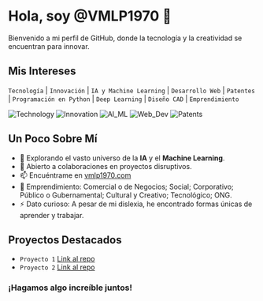 # Hola, soy @VMLP1970 👋

Bienvenido a mi perfil de GitHub, donde la tecnología y la creatividad se encuentran para innovar.

## Mis Intereses
`Tecnología` | `Innovación` | `IA y Machine Learning` | `Desarrollo Web` | `Patentes` | `Programación en Python` | `Deep Learning` | `Diseño CAD` | `Emprendimiento`

![Technology](https://img.shields.io/badge/-Technology-blue?style=for-the-badge&logo=appveyor)
![Innovation](https://img.shields.io/badge/-Innovation-lightgrey?style=for-the-badge&logo=appveyor)
![AI_ML](https://img.shields.io/badge/-AI%20%26%20ML-red?style=for-the-badge&logo=appveyor)
![Web_Dev](https://img.shields.io/badge/-Web%20Development-yellowgreen?style=for-the-badge&logo=appveyor)
![Patents](https://img.shields.io/badge/-Patents-orange?style=for-the-badge&logo=appveyor)

## Un Poco Sobre Mí
- 🌱 Explorando el vasto universo de la **IA** y el **Machine Learning**.
- 💞️ Abierto a colaboraciones en proyectos disruptivos.
- 📫 Encuéntrame en [vmlp1970.com](http://vmlp1970.com)
- 🚀 Emprendimiento: Comercial o de Negocios; Social; Corporativo; Público o Gubernamental; Cultural y Creativo; Tecnológico; ONG.
- ⚡ Dato curioso: A pesar de mi dislexia, he encontrado formas únicas de aprender y trabajar.

## Proyectos Destacados
- `Proyecto 1` [Link al repo](http://github.com)
- `Proyecto 2` [Link al repo](http://github.com)

### ¡Hagamos algo increíble juntos!



<!---
VMLP1970/VMLP1970 is a ✨ special ✨ repository because its `README.md` (this file) appears on your GitHub profile.
You can click the Preview link to take a look at your changes.
--->
